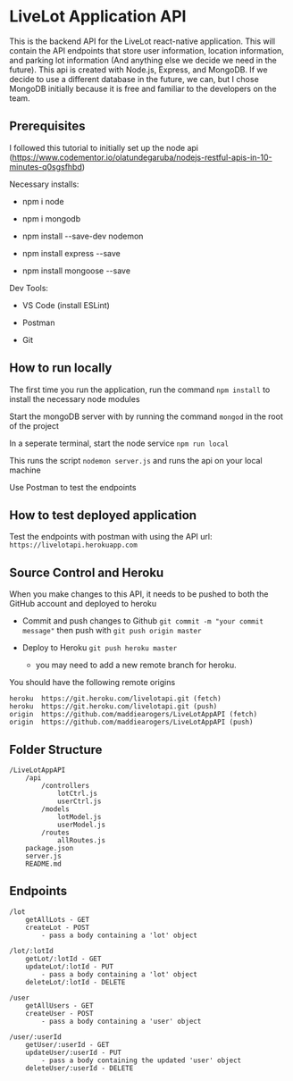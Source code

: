 # LiveLot Application API
This is the backend API for the LiveLot react-native application. This will contain the API endpoints that store user information, location information, and parking lot information (And anything else we decide we need in the future). This api is created with Node.js, Express, and MongoDB. If we decide to use a different database in the future, we can, but I chose MongoDB initially because it is free and familiar to the developers on the team.

## Prerequisites
I followed this tutorial to initially set up the node api (https://www.codementor.io/olatundegaruba/nodejs-restful-apis-in-10-minutes-q0sgsfhbd)


Necessary installs:

- npm i node

- npm i mongodb
  
- npm install --save-dev nodemon
  
- npm install express --save
  
- npm install mongoose --save
  

Dev Tools:

- VS Code (install ESLint)
  
- Postman
  
- Git
  

## How to run locally
The first time you run the application, run the command `npm install` to install the necessary node modules

Start the mongoDB server with by running the command `mongod` in the root of the project

In a seperate terminal, start the node service `npm run local`

This runs the script `nodemon server.js` and runs the api on your local machine

Use Postman to test the endpoints

## How to test deployed application
Test the endpoints with postman with using the API url: `https://livelotapi.herokuapp.com`

## Source Control and Heroku
When you make changes to this API, it needs to be pushed to both the GitHub account and deployed to heroku
- Commit and push changes to Github `git commit -m "your commit message"` then push with `git push origin master`
  
- Deploy to Heroku `git push heroku master`
  - you may need to add a new remote branch for heroku.

You should have the following remote origins
```
heroku	https://git.heroku.com/livelotapi.git (fetch)
heroku	https://git.heroku.com/livelotapi.git (push)
origin	https://github.com/maddiearogers/LiveLotAppAPI (fetch)
origin	https://github.com/maddiearogers/LiveLotAppAPI (push)
```

## Folder Structure
    /LiveLotAppAPI
        /api
            /controllers
                lotCtrl.js 
                userCtrl.js
            /models
                lotModel.js
                userModel.js
            /routes
                allRoutes.js
        package.json
        server.js
        README.md

## Endpoints
    /lot
        getAllLots - GET
        createLot - POST
            - pass a body containing a 'lot' object

    /lot/:lotId
        getLot/:lotId - GET
        updateLot/:lotId - PUT
            - pass a body containing a 'lot' object
        deleteLot/:lotId - DELETE

    /user
        getAllUsers - GET
        createUser - POST
            - pass a body containing a 'user' object

    /user/:userId
        getUser/:userId - GET
        updateUser/:userId - PUT
            - pass a body containing the updated 'user' object
        deleteUser/:userId - DELETE
